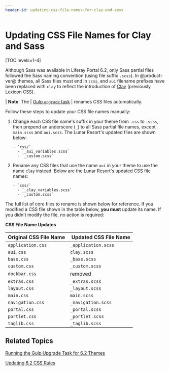 ```yaml
---
header-id: updating-css-file-names-for-clay-and-sass
---
```


# Updating CSS File Names for Clay and Sass

[TOC levels=1-4]

Although Sass was available in Liferay Portal 6.2, only Sass partial files 
followed the Sass naming convention (using file suffix `.scss`). In 
@product-ver@ themes, all Sass files must end in `scss`, and `aui` filename 
prefixes have been replaced with `clay` to reflect the introduction of 
[Clay](https://clayui.com/docs/getting-started/clay.html) 
(previously Lexicon CSS).

| **Note**: The
| [Gulp `upgrade` task](/docs/7-1/tutorials/-/knowledge_base/t/running-the-upgrade-task-for-6-2-themes)
| renames CSS files automatically.

Follow these steps to update your CSS file names manually: 

1.  Change each CSS file name's suffix in your theme from `.css` to `.scss`, 
    then prepend an underscore (`_`) to all Sass partial file names, except 
    `main.scss` and `aui.scss`. The Lunar Resort's updated files are shown
    below:

        - `css/`
          - `_aui_variables.scss`
          - `_custom.scss`

2.  Rename any CSS files that use the name `aui` in your theme to use the name 
    `clay` instead. Below are the Lunar Resort's updated CSS file names:
    
        - `css/`
          - `_clay_variables.scss`
          - `_custom.scss` 
 
The full list of core files to rename is shown below for reference. If you 
modified a CSS file shown in the table below, **you must** update its name. If 
you didn't modify the file, no action is required:

**CSS File Name Updates**

| Original CSS File Name | &nbsp;Updated CSS File Name |
-------------- |:-------------------------------- |
`application.css` | `_application.scss`|
`aui.css` | `clay.scss`|
`base.css` | `_base.scss`|
`custom.css` | `_custom.scss`|
`dockbar.css` | removed|
`extras.css` | `_extras.scss`|
`layout.css` | `_layout.scss`|
`main.css` | `main.scss`|
`navigation.css` | `_navigation.scss`|
`portal.css` | `_portal.scss`|
`portlet.css` | `_portlet.scss`|
`taglib.css` | `_taglib.scss`|

## Related Topics

[Running the Gulp Upgrade Task for 6.2 Themes](/docs/7-1/tutorials/-/knowledge_base/t/running-the-upgrade-task-for-6-2-themes)

[Updating 6.2 CSS Rules](/docs/7-1/tutorials/-/knowledge_base/t/updating-6-2-css-rules-and-imports)
